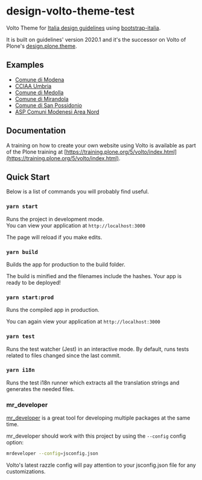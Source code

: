 # design-volto-theme-test

Volto Theme for [Italia design guidelines](https://docs.italia.it/italia/designers-italia/design-linee-guida-docs/it/stabile/index.html) using [bootstrap-italia](https://italia.github.io/bootstrap-italia/).

It is built on guidelines' version 2020.1 and it's the successor on Volto of Plone's [design.plone.theme](https://github.com/italia/design.plone.theme/).


## Examples

- [Comune di Modena](https://www.comune.modena.it/)
- [CCIAA Umbria](https://www.umbria.camcom.it/)
- [Comune di Medolla](https://www.comune.medolla.mo.it/)
- [Comune di Mirandola](https://www.comune.mirandola.mo.it/)
- [Comune di San Possidonio](https://www.comune.sanpossidonio.mo.it/)
- [ASP Comuni Modenesi Area Nord](https://www.aspareanord.it/)


## Documentation

A training on how to create your own website using Volto is available as part of the Plone training at [https://training.plone.org/5/volto/index.html](https://training.plone.org/5/volto/index.html).

## Quick Start

Below is a list of commands you will probably find useful.

### `yarn start`

Runs the project in development mode.  
You can view your application at `http://localhost:3000`

The page will reload if you make edits.

### `yarn build`

Builds the app for production to the build folder.

The build is minified and the filenames include the hashes.
Your app is ready to be deployed!

### `yarn start:prod`

Runs the compiled app in production.

You can again view your application at `http://localhost:3000`

### `yarn test`

Runs the test watcher (Jest) in an interactive mode.
By default, runs tests related to files changed since the last commit.

### `yarn i18n`

Runs the test i18n runner which extracts all the translation strings and
generates the needed files.


### mr_developer

[mr_developer](https://www.npmjs.com/package/mr-developer) is a great tool
for developing multiple packages at the same time.

mr_developer should work with this project by using the `--config` config option:

```bash
mrdeveloper --config=jsconfig.json
```

Volto's latest razzle config will pay attention to your jsconfig.json file
for any customizations.
